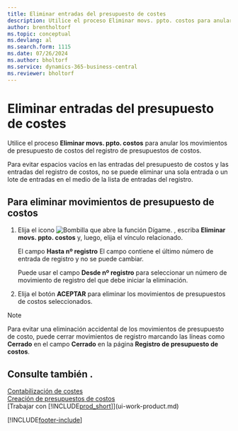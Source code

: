 ```yaml
---
title: Eliminar entradas del presupuesto de costes
description: Utilice el proceso Eliminar movs. ppto. costos para anular los movimientos de presupuesto de costos del registro de presupuestos de costos.
author: brentholtorf
ms.topic: conceptual
ms.devlang: al
ms.search.form: 1115
ms.date: 07/26/2024
ms.author: bholtorf
ms.service: dynamics-365-business-central
ms.reviewer: bholtorf
---
```


# Eliminar entradas del presupuesto de costes

Utilice el proceso **Eliminar movs. ppto. costos** para anular los movimientos de presupuesto de costos del registro de presupuestos de costos.  

Para evitar espacios vacíos en las entradas del presupuesto de costos y las entradas del registro de costos, no se puede eliminar una sola entrada o un lote de entradas en el medio de la lista de entradas del registro.  

## Para eliminar movimientos de presupuesto de costos  

1. Elija el icono ![Bombilla que abre la función Dígame.](media/ui-search/search_small.png "Dígame qué desea hacer") , escriba **Eliminar movs. ppto. costos** y, luego, elija el vínculo relacionado.  

    El campo **Hasta nº registro** El campo contiene el último número de entrada de registro y no se puede cambiar.  

    Puede usar el campo **Desde nº registro** para seleccionar un número de movimiento de registro del que debe iniciar la eliminación.  
2. Elija el botón **ACEPTAR** para eliminar los movimientos de presupuestos de costos seleccionados.  

> [!NOTE]  
> Para evitar una eliminación accidental de los movimientos de presupuesto de costo, puede cerrar movimientos de registro marcando las líneas como **Cerrado** en el campo **Cerrado** en la página **Registro de presupuesto de costos**.  

## Consulte también .

[Contabilización de costes](finance-manage-cost-accounting.md)    
[Creación de presupuestos de costos](finance-create-cost-budgets.md)    
[Trabajar con [!INCLUDE[prod_short](includes/prod_short.md)]](ui-work-product.md)    


[!INCLUDE[footer-include](includes/footer-banner.md)]